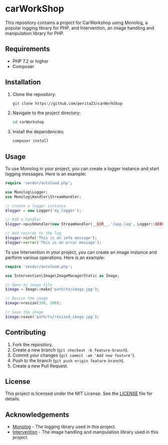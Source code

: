# carWorkShop

This repository contains a project for CarWorkshop using Monolog, a popular logging library for PHP, and Intervention, an image handling and manipulation library for PHP.

## Requirements

- PHP 7.2 or higher
- Composer

## Installation

1. Clone the repository:
    ```sh
    git clone https://github.com/perita23/carWorkShop
    ```
2. Navigate to the project directory:
    ```sh
    cd carWorkshop
    ```
3. Install the dependencies:
    ```sh
    composer install
    ```

## Usage

To use Monolog in your project, you can create a logger instance and start logging messages. Here is an example:

```php
require 'vendor/autoload.php';

use Monolog\Logger;
use Monolog\Handler\StreamHandler;

// Create a logger instance
$logger = new Logger('my_logger');

// Add a handler
$logger->pushHandler(new StreamHandler(__DIR__.'/app.log', Logger::DEBUG));

// Add records to the log
$logger->info('This is an info message');
$logger->error('This is an error message');
```

To use Intervention in your project, you can create an image instance and perform various operations. Here is an example:

```php
require 'vendor/autoload.php';

use Intervention\Image\ImageManagerStatic as Image;

// Open an image file
$image = Image::make('path/to/image.jpg');

// Resize the image
$image->resize(300, 200);

// Save the image
$image->save('path/to/resized_image.jpg');
```

## Contributing

1. Fork the repository.
2. Create a new branch (`git checkout -b feature-branch`).
3. Commit your changes (`git commit -am 'Add new feature'`).
4. Push to the branch (`git push origin feature-branch`).
5. Create a new Pull Request.

## License

This project is licensed under the MIT License. See the [LICENSE](LICENSE) file for details.

## Acknowledgements

- [Monolog](https://github.com/Seldaek/monolog) - The logging library used in this project.
- [Intervention](https://github.com/Intervention/image) - The image handling and manipulation library used in this project.
